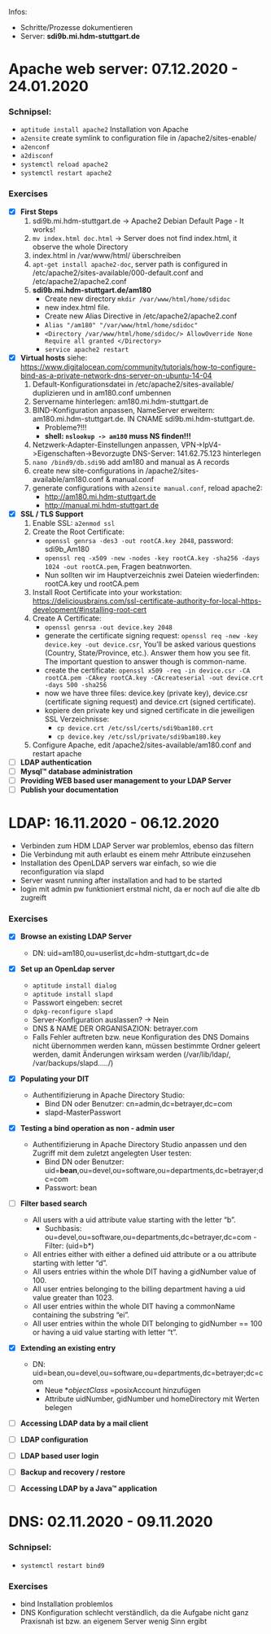 Infos:
- Schritte/Prozesse dokumentieren
- Server: **sdi9b.mi.hdm-stuttgart.de**

# Apache web server: 07.12.2020 - 24.01.2020

### Schnipsel:
- `aptitude install apache2` Installation von Apache
- `a2ensite` create symlink to configuration file in /apache2/sites-enable/
- `a2enconf`
- `a2disconf`
- `systemctl reload apache2`
- `systemctl restart apache2`

### Exercises
- [x] **First Steps**
    1. sdi9b.mi.hdm-stuttgart.de -> Apache2 Debian Default Page - It works!
    2. `mv index.html doc.html` -> Server does not find index.html, it observe the whole Directory
    3. index.html in /var/www/html/ überschreiben
    4. `apt-get install apache2-doc`, server path is configured in /etc/apache2/sites-available/000-default.conf and /etc/apache2/apache2.conf
    5. **sdi9b.mi.hdm-stuttgart.de/am180**
        - Create new directory `mkdir /var/www/html/home/sdidoc`
        - new index.html file.
        - Create new Alias Directive in /etc/apache2/apache2.conf    
        - `Alias "/am180" "/var/www/html/home/sdidoc"`
        - `<Directory /var/www/html/home/sdidoc/>
        AllowOverride None
        Require all granted
        </Directory>`
        - `service apache2 restart`
- [x] **Virtual hosts**
    siehe: https://www.digitalocean.com/community/tutorials/how-to-configure-bind-as-a-private-network-dns-server-on-ubuntu-14-04
    1. Default-Konfigurationsdatei in /etc/apache2/sites-available/ duplizieren und in am180.conf umbennen
    2. Servername hinterlegen: am180.mi.hdm-stuttgart.de
    3. BIND-Konfiguration anpassen, NameServer erweitern: am180.mi.hdm-stuttgart.de.        IN          CNAME       sdi9b.mi.hdm-stuttgart.de.
        - Probleme?!!! 
        - **shell: `nslookup -> am180` muss NS finden!!!**
    4. Netzwerk-Adapter-Einstellungen anpassen, VPN->IpV4->Eigenschaften->Bevorzugte DNS-Server: 141.62.75.123 hinterlegen
    5. `nano /bind9/db.sdi9b` add am180 and manual as A records
    6. create new site-configurations in /apache2/sites-available/am180.conf & manual.conf
    7. generate configurations with `a2ensite manual.conf`, reload apache2:
        - http://am180.mi.hdm-stuttgart.de
        - http://manual.mi.hdm-stuttgart.de
- [x] **SSL / TLS Support**
    1. Enable SSL: `a2enmod ssl`
    2. Create the Root Certificate:
        - `openssl genrsa -des3 -out rootCA.key 2048`, password: sdi9b_Am180
        - `openssl req -x509 -new -nodes -key rootCA.key -sha256 -days 1024 -out rootCA.pem`, Fragen beatnworten.
        - Nun sollten wir im Hauptverzeichnis zwei Dateien wiederfinden: rootCA.key und rootCA.pem
    3. Install Root Certificate into your workstation: https://deliciousbrains.com/ssl-certificate-authority-for-local-https-development/#installing-root-cert
    4. Create A Certificate: 
        - `openssl genrsa -out device.key 2048`
        - generate the certificate signing request: `openssl req -new -key device.key -out device.csr`, You’ll be asked various questions (Country, State/Province, etc.). Answer them how you see fit. The important question to answer though is common-name.
        - create the certificate: `openssl x509 -req -in device.csr -CA rootCA.pem -CAkey rootCA.key -CAcreateserial -out device.crt -days 500 -sha256`
        - now we have three files: device.key (private key), device.csr (certificate signing request) and device.crt (signed certificate).
        - kopiere den private key und signed certificate in die jeweiligen SSL Verzeichnisse:
            - `cp device.crt /etc/ssl/certs/sdi9bam180.crt`
            - `cp device.key /etc/ssl/private/sdi9bam180.key`
    5. Configure Apache, edit /apache2/sites-available/am180.conf and restart apache
- [ ] **LDAP authentication**
- [ ] **Mysql™ database administration**
- [ ] **Providing WEB based user management to your LDAP Server**
- [ ] **Publish your documentation**

# LDAP: 16.11.2020 - 06.12.2020
- Verbinden zum HDM LDAP Server war problemlos, ebenso das filtern
- Die Verbindung mit auth erlaubt es einem mehr Attribute einzusehen
- Installation des OpenLDAP servers war einfach, so wie die reconfiguration via slapd
- Server wasnt running after installation and had to be started
- login mit admin pw funktioniert erstmal nicht, da er noch auf die alte db zugreift

### Exercises
- [x] **Browse an existing LDAP Server**
    - DN: uid=am180,ou=userlist,dc=hdm-stuttgart,dc=de
- [x] **Set up an OpenLdap server**
    - `aptitude install dialog`
    - `aptitude install slapd`
    - Passwort eingeben: secret
    - `dpkg-reconfigure slapd`
    - Server-Konfiguration auslassen? -> Nein
    - DNS & NAME DER ORGANISAZION: betrayer.com
    - Falls Fehler auftreten bzw. neue Konfiguration des DNS Domains nicht übernommen werden kann, müssen bestimmte Ordner geleert werden, damit Änderungen wirksam werden (/var/lib/ldap/, /var/backups/slapd...../)
- [x] **Populating your DIT**
    - Authentifizierung in Apache Directory Studio:
        - Bind DN oder Benutzer: cn=admin,dc=betrayer,dc=com
        - slapd-MasterPasswort
- [x] **Testing a bind operation as non - admin user**
    - Authentifizierung in Apache Directory Studio anpassen und den Zugriff mit dem zuletzt angelegten User testen:
        - Bind DN oder Benutzer: uid=**bean**,ou=devel,ou=software,ou=departments,dc=betrayer;dc=com
        - Passwort: bean
- [ ] **Filter based search**
    - All users with a uid attribute value starting with the letter “b”.
        - Suchbasis: ou=devel,ou=software,ou=departments,dc=betrayer,dc=com  -  Filter: (uid=b*)
    - All entries either with either a defined uid attribute or a ou attribute starting with letter “d”.
    - All users entries within the whole DIT having a gidNumber value of 100.
    - All user entries belonging to the billing department having a uid value greater than 1023.
    - All user entries within the whole DIT having a commonName containing the substring “ei”.
    - All user entries within the whole DIT belonging to gidNumber == 100 or having a uid value starting with letter “t”.
- [x] **Extending an existing entry**
    - DN: uid=bean,ou=devel,ou=software,ou=departments,dc=betrayer;dc=com
        - Neue **objectClass* =posixAccount hinzufügen
        - Attribute uidNumber, gidNumber und homeDirectory mit Werten belegen
- [ ] **Accessing LDAP data by a mail client**
- [ ] **LDAP configuration**
- [ ] **LDAP based user login**
- [ ] **Backup and recovery / restore**
- [ ] **Accessing LDAP by a Java™ application**


# DNS: 02.11.2020 - 09.11.2020

### Schnipsel:
- `systemctl restart bind9`

### Exercises
- bind Installation problemlos
- DNS Konfiguration schlecht verständlich, da die Aufgabe nicht ganz Praxisnah ist bzw. an eigenem Server wenig Sinn ergibt
